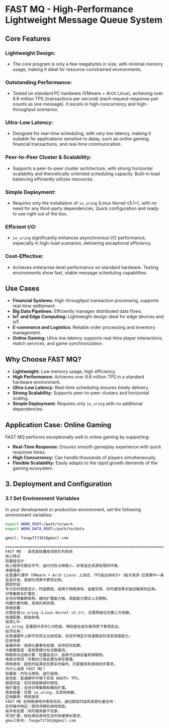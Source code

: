 # FAST MQ - High-Performance Lightweight Message Queue System

## Core Features

### Lightweight Design:
- The core program is only a few megabytes in size, with minimal memory usage, making it ideal for resource-constrained environments.

### Outstanding Performance:
- Tested on standard PC hardware (VMware + Arch Linux), achieving over 8.6 million TPS (transactions per second) (each request-response pair counts as one message). It excels in high-concurrency and high-throughput scenarios.

### Ultra-Low Latency:
- Designed for real-time scheduling, with very low latency, making it suitable for applications sensitive to delay, such as online gaming, financial transactions, and real-time communication.

### Peer-to-Peer Cluster & Scalability:
- Supports a peer-to-peer cluster architecture, with strong horizontal scalability and theoretically unlimited scheduling capacity. Built-in load balancing efficiently utilizes resources.

### Simple Deployment:
- Requires only the installation of `io_uring` (Linux Kernel v5.1+), with no need for any third-party dependencies. Quick configuration and ready to use right out of the box.

### Efficient I/O:
- `io_uring` significantly enhances asynchronous I/O performance, especially in high-load scenarios, delivering exceptional efficiency.

### Cost-Effective:
- Achieves enterprise-level performance on standard hardware. Testing environments show fast, stable message scheduling capabilities.

## Use Cases

- **Financial Systems:** High-throughput transaction processing, supports real-time settlement.
- **Big Data Pipelines:** Efficiently manages distributed data flows.
- **IoT and Edge Computing:** Lightweight design ideal for edge devices and IoT.
- **E-commerce and Logistics:** Reliable order processing and inventory management.
- **Online Gaming:** Ultra-low latency supports real-time player interactions, match services, and game synchronization.

## Why Choose FAST MQ?

- **Lightweight:** Low memory usage, high efficiency.
- **High Performance:** Achieves over 8.6 million TPS in a standard hardware environment.
- **Ultra-Low Latency:** Real-time scheduling ensures timely delivery.
- **Strong Scalability:** Supports peer-to-peer clusters and horizontal scaling.
- **Simple Deployment:** Requires only `io_uring` with no additional dependencies.

## Application Case: Online Gaming

FAST MQ performs exceptionally well in online gaming by supporting:
- **Real-Time Response:** Ensures smooth gameplay experience with quick response times.
- **High Concurrency:** Can handle thousands of players simultaneously.
- **Flexible Scalability:** Easily adapts to the rapid growth demands of the gaming ecosystem.

## 3. Deployment and Configuration

### 3.1 Set Environment Variables
In your development or production environment, set the following environment variables:

```bash
export WORK_ROOT=/path/to/work
export WORK_DATA_ROOT=/path/to/data

gmail: fangw717161@gmail.com

====================================================================================================================
FAST MQ - 高性能轻量级消息队列系统
核心特点
轻量级设计：
核心程序仅数兆字节，运行内存占用极小，非常适合资源有限的环境。
卓越性能：
在普通PC硬件（VMware + Arch Linux）上测试，TPS高达860万+（每次请求-应答算作一条消息）。
在高并发、高吞吐场景中表现出色。
超低时延：
专为实时调度设计，时延极低，适用于网络游戏、金融交易、实时通信等对延迟敏感的应用。
对等集群与扩展性：
支持对等集群架构，横向扩展能力强，调度能力理论上无限制。
内置负载均衡，高效利用资源。
简单部署：
仅需安装io_uring（Linux Kernel v5.1+），无需预装任何第三方依赖。
快速配置，即装即用。
高效I/O：
io_uring 显著提升异步I/O性能，特别是在高负载场景下表现突出。
经济实用：
在普通硬件上即可实现企业级性能，测试环境显示快速稳定的消息调度能力。
应用场景
金融系统：高吞吐量事务处理，支持实时结算。
大数据管道：高效管理分布式数据流。
物联网与边缘计算：轻量级设计，适用于边缘设备和物联网。
电商与物流：可靠的订单处理与库存管理。
网络游戏：超低时延满足玩家实时操作、匹配服务和游戏同步需求。
为什么选择 FAST MQ？
轻量级：内存占用低，运行高效。
高性能：普通硬件环境下实现 860万+ TPS。
超低时延：实时调度确保时效性。
强扩展性：支持对等集群和横向扩展。
简单部署：仅需 io_uring，无其他依赖。
应用案例：网络游戏
FAST MQ 在网络游戏中表现优异，通过超低时延和高吞吐量支持：
实时操作响应：提供流畅的游戏体验。
高并发处理：同时服务数千玩家。
灵活扩展：轻松满足游戏生态的快速增长需求。
gmail账号: fangw717161@gmail.com
